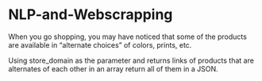 # NLP-and-Webscrapping

When you go shopping, you may have noticed that some of the products are available in “alternate choices” of colors, prints, etc. 

Using store_domain as the parameter and returns links of products that are alternates of each other in an array return all of them in a JSON.
